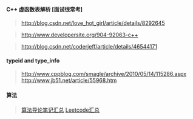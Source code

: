 #### C++ 虚函数表解析 [面试很常考]
> http://blog.csdn.net/love_hot_girl/article/details/8292645

> http://www.developersite.org/904-92063-c++

> http://blog.csdn.net/coderjeff/article/details/46544171
#### typeid and type_info    
> http://www.cppblog.com/smagle/archive/2010/05/14/115286.aspx  
> http://www.jb51.net/article/55968.htm 


#### 算法

> [算法导论笔记汇总](https://www.roading.org/algorithm/introductiontoalgorithm/%E7%AE%97%E6%B3%95%E5%AF%BC%E8%AE%BA%E7%B4%A2%E5%BC%95%E8%A1%A8.html)
> [Leetcode汇总](https://www.gitbook.com/book/hk029/leetbook/details)

